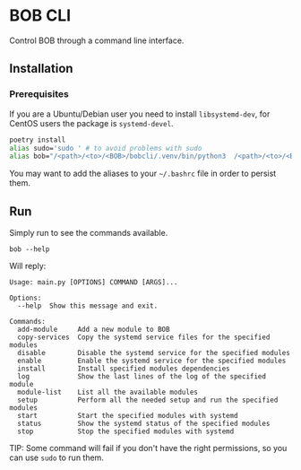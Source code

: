 # BOB CLI
Control BOB through a command line interface.

## Installation

### Prerequisites

If you are a Ubuntu/Debian user you need to install `libsystemd-dev`, for
CentOS users the package is `systemd-devel`.


```sh
poetry install
alias sudo='sudo ' # to avoid problems with sudo
alias bob="/<path>/<to>/<BOB>/bobcli/.venv/bin/python3  /<path>/<to>/<BOB>/bobcli/bobcli/main.py"
```
You may want to add the aliases to your `~/.bashrc` file in order to persist them.


## Run
Simply run to see the commands available.

```
bob --help 
```
Will reply:
    
```
Usage: main.py [OPTIONS] COMMAND [ARGS]...

Options:
  --help  Show this message and exit.

Commands:
  add-module     Add a new module to BOB
  copy-services  Copy the systemd service files for the specified modules
  disable        Disable the systemd service for the specified modules
  enable         Enable the systemd service for the specified modules
  install        Install specified modules dependencies
  log            Show the last lines of the log of the specified module
  module-list    List all the available modules
  setup          Perform all the needed setup and run the specified modules
  start          Start the specified modules with systemd
  status         Show the systemd status of the specified modules
  stop           Stop the specified modules with systemd
```

TIP: Some command will fail if you don't have the right permissions, so you can use `sudo` to run them.
